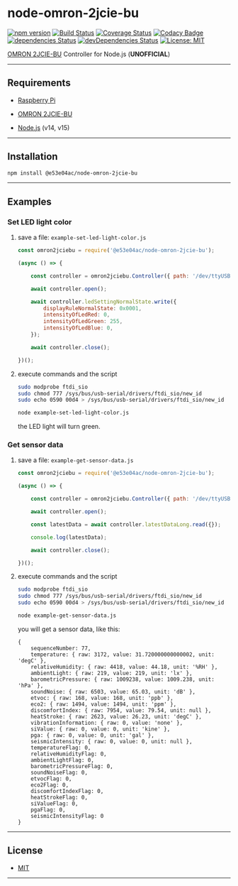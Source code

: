 # node-omron-2jcie-bu

[![npm version](https://badge.fury.io/js/%40e53e04ac%2Fnode-omron-2jcie-bu.svg)](https://badge.fury.io/js/%40e53e04ac%2Fnode-omron-2jcie-bu)
[![Build Status](https://travis-ci.org/e53e04ac/node-omron-2jcie-bu.svg?branch=master)](https://travis-ci.org/e53e04ac/node-omron-2jcie-bu)
[![Coverage Status](https://coveralls.io/repos/github/e53e04ac/node-omron-2jcie-bu/badge.svg?branch=master)](https://coveralls.io/github/e53e04ac/node-omron-2jcie-bu?branch=master)
[![Codacy Badge](https://api.codacy.com/project/badge/Grade/9abd386982e944d0b52633f78b60fcc8)](https://app.codacy.com/manual/e53e04ac/node-omron-2jcie-bu?utm_source=github.com&utm_medium=referral&utm_content=e53e04ac/node-omron-2jcie-bu&utm_campaign=Badge_Grade_Dashboard)
[![dependencies Status](https://david-dm.org/e53e04ac/node-omron-2jcie-bu/status.svg)](https://david-dm.org/e53e04ac/node-omron-2jcie-bu)
[![devDependencies Status](https://david-dm.org/e53e04ac/node-omron-2jcie-bu/dev-status.svg)](https://david-dm.org/e53e04ac/node-omron-2jcie-bu?type=dev)
[![License: MIT](https://img.shields.io/badge/License-MIT-blue.svg)](https://opensource.org/licenses/MIT)

[OMRON 2JCIE-BU](https://www.fa.omron.co.jp/products/family/3724/) Controller for Node.js (**UNOFFICIAL**)

-----

## Requirements

- [Raspberry Pi](https://www.raspberrypi.org/)

- [OMRON 2JCIE-BU](https://www.fa.omron.co.jp/products/family/3724/)

- [Node.js](https://nodejs.org/en/) (v14, v15)

-----

## Installation

~~~~~ sh
npm install @e53e04ac/node-omron-2jcie-bu
~~~~~

-----

## Examples

### Set LED light color

1. save a file: `example-set-led-light-color.js`

    ~~~~~ js
    const omron2jciebu = require('@e53e04ac/node-omron-2jcie-bu');

    (async () => {

        const controller = omron2jciebu.Controller({ path: '/dev/ttyUSB0' });

        await controller.open();

        await controller.ledSettingNormalState.write({
            displayRuleNormalState: 0x0001,
            intensityOfLedRed: 0,
            intensityOfLedGreen: 255,
            intensityOfLedBlue: 0,
        });

        await controller.close();

    })();
    ~~~~~

2. execute commands and the script

    ~~~~~ sh
    sudo modprobe ftdi_sio
    sudo chmod 777 /sys/bus/usb-serial/drivers/ftdi_sio/new_id
    sudo echo 0590 00d4 > /sys/bus/usb-serial/drivers/ftdi_sio/new_id

    node example-set-led-light-color.js
    ~~~~~

    the LED light will turn green.

### Get sensor data

1. save a file: `example-get-sensor-data.js`

    ~~~~~ js
    const omron2jciebu = require('@e53e04ac/node-omron-2jcie-bu');

    (async () => {

        const controller = omron2jciebu.Controller({ path: '/dev/ttyUSB0' });

        await controller.open();

        const latestData = await controller.latestDataLong.read({});

        console.log(latestData);

        await controller.close();

    })();
    ~~~~~

2. execute commands and the script

    ~~~~~ sh
    sudo modprobe ftdi_sio
    sudo chmod 777 /sys/bus/usb-serial/drivers/ftdi_sio/new_id
    sudo echo 0590 00d4 > /sys/bus/usb-serial/drivers/ftdi_sio/new_id

    node example-get-sensor-data.js
    ~~~~~

    you will get a sensor data, like this:

    ~~~~~
    {
        sequenceNumber: 77,
        temperature: { raw: 3172, value: 31.720000000000002, unit: 'degC' },
        relativeHumidity: { raw: 4418, value: 44.18, unit: '%RH' },
        ambientLight: { raw: 219, value: 219, unit: 'lx' },
        barometricPressure: { raw: 1009238, value: 1009.238, unit: 'hPa' },
        soundNoise: { raw: 6503, value: 65.03, unit: 'dB' },
        etvoc: { raw: 168, value: 168, unit: 'ppb' },
        eco2: { raw: 1494, value: 1494, unit: 'ppm' },
        discomfortIndex: { raw: 7954, value: 79.54, unit: null },
        heatStroke: { raw: 2623, value: 26.23, unit: 'degC' },
        vibrationInformation: { raw: 0, value: 'none' },
        siValue: { raw: 0, value: 0, unit: 'kine' },
        pga: { raw: 0, value: 0, unit: 'gal' },
        seismicIntensity: { raw: 0, value: 0, unit: null },
        temperatureFlag: 0,
        relativeHumidityFlag: 0,
        ambientLightFlag: 0,
        barometricPressureFlag: 0,
        soundNoiseFlag: 0,
        etvocFlag: 0,
        eco2Flag: 0,
        discomfortIndexFlag: 0,
        heatStrokeFlag: 0,
        siValueFlag: 0,
        pgaFlag: 0,
        seismicIntensityFlag: 0
    }
    ~~~~~

-----

## License

- [MIT](LICENSE)

-----

